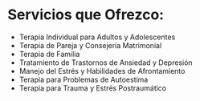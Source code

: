 # Servicios que Ofrezco:

* Terapia Individual para Adultos y Adolescentes
* Terapia de Pareja y Consejería Matrimonial
* Terapia de Familia
* Tratamiento de Trastornos de Ansiedad y Depresión
* Manejo del Estrés y Habilidades de Afrontamiento
* Terapia para Problemas de Autoestima
* Terapia para Trauma y Estrés Postraumático
